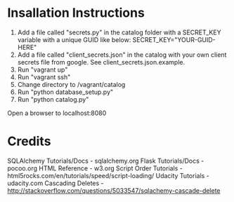 # Insallation Instructions
1.  Add a file called "secrets.py" in the catalog folder with a SECRET_KEY
    variable with a unique GUID like below:
    SECRET_KEY="YOUR-GUID-HERE"
2.  Add a file called "client_secrets.json" in the catalog with your own client 
    secrets file from google. See client_secrets.json.example.
3.  Run "vagrant up"
4.  Run "vagrant ssh"
5.  Change directory to /vagrant/catalog
6.  Run "python database_setup.py"
7.  Run "python catalog.py"

Open a browser to localhost:8080

# Credits

SQLAlchemy 	    Tutorials/Docs 	- sqlalchemy.org
Flask 		    Tutorials/Docs 	- pocoo.org
HTML 		    Reference 	    - w3.org
Script Order    Tutorials       - html5rocks.com/en/tutorials/speed/script-loading/
Udacity         Tutorials       - udacity.com
Cascading Deletes               - http://stackoverflow.com/questions/5033547/sqlachemy-cascade-delete
